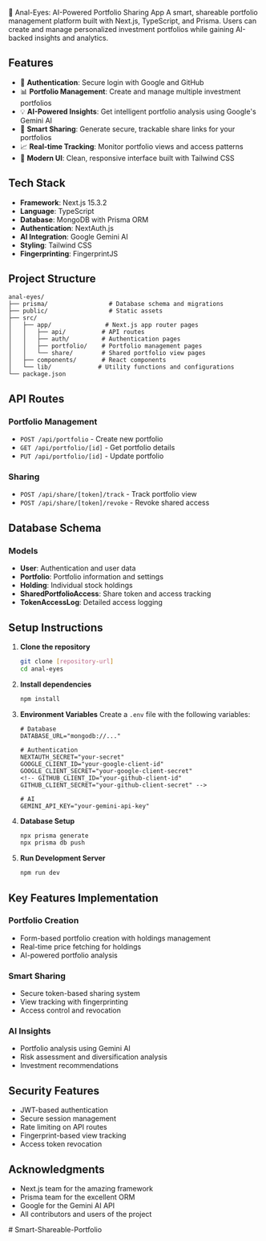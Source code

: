 🧠 Anal-Eyes: AI-Powered Portfolio Sharing App
A smart, shareable portfolio management platform built with Next.js, TypeScript, and Prisma. Users can create and manage personalized investment portfolios while gaining AI-backed insights and analytics.
## Features

- 🔐 **Authentication**: Secure login with Google and GitHub
- 📊 **Portfolio Management**: Create and manage multiple investment portfolios
- 💡 **AI-Powered Insights**: Get intelligent portfolio analysis using Google's Gemini AI
- 🔗 **Smart Sharing**: Generate secure, trackable share links for your portfolios
- 📈 **Real-time Tracking**: Monitor portfolio views and access patterns
- 🎨 **Modern UI**: Clean, responsive interface built with Tailwind CSS

## Tech Stack

- **Framework**: Next.js 15.3.2
- **Language**: TypeScript
- **Database**: MongoDB with Prisma ORM
- **Authentication**: NextAuth.js
- **AI Integration**: Google Gemini AI
- **Styling**: Tailwind CSS
- **Fingerprinting**: FingerprintJS

## Project Structure

```
anal-eyes/
├── prisma/                 # Database schema and migrations
├── public/                 # Static assets
├── src/
│   ├── app/               # Next.js app router pages
│   │   ├── api/          # API routes
│   │   ├── auth/         # Authentication pages
│   │   ├── portfolio/    # Portfolio management pages
│   │   └── share/        # Shared portfolio view pages
│   ├── components/       # React components
│   └── lib/             # Utility functions and configurations
└── package.json
```

## API Routes

### Portfolio Management

- `POST /api/portfolio` - Create new portfolio
- `GET /api/portfolio/[id]` - Get portfolio details
- `PUT /api/portfolio/[id]` - Update portfolio

### Sharing

- `POST /api/share/[token]/track` - Track portfolio view
- `POST /api/share/[token]/revoke` - Revoke shared access

## Database Schema

### Models

- **User**: Authentication and user data
- **Portfolio**: Portfolio information and settings
- **Holding**: Individual stock holdings
- **SharedPortfolioAccess**: Share token and access tracking
- **TokenAccessLog**: Detailed access logging

## Setup Instructions

1. **Clone the repository**

   ```bash
   git clone [repository-url]
   cd anal-eyes
   ```

2. **Install dependencies**

   ```bash
   npm install
   ```

3. **Environment Variables**
   Create a `.env` file with the following variables:

   ```
   # Database
   DATABASE_URL="mongodb://..."

   # Authentication
   NEXTAUTH_SECRET="your-secret"
   GOOGLE_CLIENT_ID="your-google-client-id"
   GOOGLE_CLIENT_SECRET="your-google-client-secret"
   <!-- GITHUB_CLIENT_ID="your-github-client-id"
   GITHUB_CLIENT_SECRET="your-github-client-secret" -->

   # AI
   GEMINI_API_KEY="your-gemini-api-key"
   ```

4. **Database Setup**

   ```bash
   npx prisma generate
   npx prisma db push
   ```

5. **Run Development Server**
   ```bash
   npm run dev
   ```

## Key Features Implementation

### Portfolio Creation

- Form-based portfolio creation with holdings management
- Real-time price fetching for holdings
- AI-powered portfolio analysis

### Smart Sharing

- Secure token-based sharing system
- View tracking with fingerprinting
- Access control and revocation

### AI Insights

- Portfolio analysis using Gemini AI
- Risk assessment and diversification analysis
- Investment recommendations

## Security Features

- JWT-based authentication
- Secure session management
- Rate limiting on API routes
- Fingerprint-based view tracking
- Access token revocation


## Acknowledgments

- Next.js team for the amazing framework
- Prisma team for the excellent ORM
- Google for the Gemini AI API
- All contributors and users of the project

#   S m a r t - S h a r e a b l e - P o r t f o l i o  
 